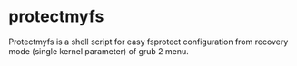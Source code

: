 # protectmyfs
Protectmyfs is a shell script for easy fsprotect configuration from recovery mode (single kernel parameter) of grub 2 menu.
